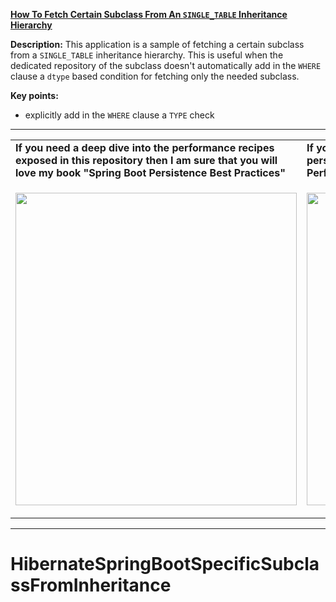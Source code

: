 **[How To Fetch Certain Subclass From An `SINGLE_TABLE` Inheritance Hierarchy](https://github.com/AnghelLeonard/Hibernate-SpringBoot/tree/master/HibernateSpringBootSpecificSubclassFromInheritance)**

**Description:** This application is a sample of fetching a certain subclass from a `SINGLE_TABLE` inheritance hierarchy. This is useful when the dedicated repository of the subclass doesn't automatically add in the `WHERE` clause a `dtype` based condition for fetching only the needed subclass.

**Key points:**
- explicitly add in the `WHERE` clause a `TYPE` check 

-----------------------------------------------------------------------------------------------------------------------    
<table>
     <tr><td><b>If you need a deep dive into the performance recipes exposed in this repository then I am sure that you will love my book "Spring Boot Persistence Best Practices"</b></td><td><b>If you need a hand of tips and illustrations of 100+ Java persistence performance issues then "Java Persistence Performance Illustrated Guide" is for you.</b></td></tr>
     <tr><td>
<a href="https://www.apress.com/us/book/9781484256251"><p align="left"><img src="https://github.com/AnghelLeonard/Hibernate-SpringBoot/blob/master/Spring%20Boot%20Persistence%20Best%20Practices.jpg" height="500" width="450"/></p></a>
</td><td>
<a href="https://leanpub.com/java-persistence-performance-illustrated-guide"><p align="right"><img src="https://github.com/AnghelLeonard/Hibernate-SpringBoot/blob/master/Java%20Persistence%20Performance%20Illustrated%20Guide.jpg" height="500" width="450"/></p></a>
</td></tr></table>

-----------------------------------------------------------------------------------------------------------------------    

# HibernateSpringBootSpecificSubclassFromInheritance
